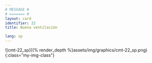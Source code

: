 ```yaml
---
# MESSAGE #
# ======= #
layout: card
identifier: 22
title: Buena ventilación

lang: sp
---
```


![cmt-22_sp]({% render_depth %}assets/img/graphics/cmt-22_sp.png){:class="my-img-class"}
